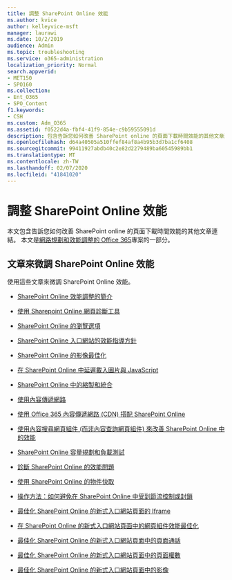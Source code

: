 ```yaml
---
title: 調整 SharePoint Online 效能
ms.author: kvice
author: kelleyvice-msft
manager: laurawi
ms.date: 10/2/2019
audience: Admin
ms.topic: troubleshooting
ms.service: o365-administration
localization_priority: Normal
search.appverid:
- MET150
- SPO160
ms.collection:
- Ent_O365
- SPO_Content
f1.keywords:
- CSH
ms.custom: Adm_O365
ms.assetid: f0522d4a-fbf4-41f9-854e-c9b59555091d
description: 包含告訴您如何改善 SharePoint online 的頁面下載時間效能的其他文章連結。
ms.openlocfilehash: d64a40505a510ffef84af8a4b95b3d7ba1cf6408
ms.sourcegitcommit: 99411927abdb40c2e82d2279489ba60545989bb1
ms.translationtype: MT
ms.contentlocale: zh-TW
ms.lasthandoff: 02/07/2020
ms.locfileid: "41841020"
---
```

# <a name="tune-sharepoint-online-performance"></a>調整 SharePoint Online 效能

本文包含告訴您如何改善 SharePoint online 的頁面下載時間效能的其他文章連結。 本文是[網路規劃和效能調整的 Office 365](https://aka.ms/tune)專案的一部分。

## <a name="articles-about-fine-tuning-sharepoint-online-performance"></a>文章來微調 SharePoint Online 效能

使用這些文章來微調 SharePoint Online 效能。
  
- [SharePoint Online 效能調整的簡介](introduction-to-performance-tuning-for-sharepoint-online.md)

- [使用 Sharepoint Online 網頁診斷工具](page-diagnostics-for-spo.md)

- [SharePoint Online 的瀏覽選項](navigation-options-for-sharepoint-online.md)

- [SharePoint Online 入口網站的效能指導方針](https://docs.microsoft.com/sharepoint/dev/solution-guidance/portal-performance)

- [SharePoint Online 的影像最佳化](image-optimization-for-sharepoint-online.md)

- [在 SharePoint Online 中延遲載入圖片與 JavaScript](delay-loading-images-and-javascript-in-sharepoint-online.md)

- [SharePoint Online 中的縮製和統合](minification-and-bundling-in-sharepoint-online.md)

- [使用內容傳遞網路](using-content-delivery-networks-with-sharepoint-online.md)

- [使用 Office 365 內容傳遞網路 (CDN) 搭配 SharePoint Online](use-office-365-cdn-with-spo.md)

- [使用內容搜尋網頁組件 (而非內容查詢網頁組件) 來改善 SharePoint Online 中的效能](using-content-search-web-part-instead-of-content-query-web-part-to-improve-perfo.md)

- [SharePoint Online 容量規劃和負載測試](capacity-planning-and-load-testing-sharepoint-online.md)

- [診斷 SharePoint Online 的效能問題](diagnosing-performance-issues-with-sharepoint-online.md)

- [使用 SharePoint Online 的物件快取](using-the-object-cache-with-sharepoint-online.md)

- [操作方法：如何避免在 SharePoint Online 中受到節流控制或封鎖](https://msdn.microsoft.com/library/office/dn889829.aspx)

- [最佳化 SharePoint Online 的新式入口網站頁面的 Iframe](modern-iframe-optimization.md)

- [在 SharePoint Online 的新式入口網站頁面中的網頁組件效能最佳化](modern-web-part-optimization.md)

- [最佳化 SharePoint Online 的新式入口網站頁面中的頁面通話](modern-page-call-optimization.md)

- [最佳化 SharePoint Online 的新式入口網站頁面中的頁面權數](modern-page-weight-optimization.md)

- [最佳化 SharePoint Online 的新式入口網站頁面中的影像](modern-image-optimization.md)
